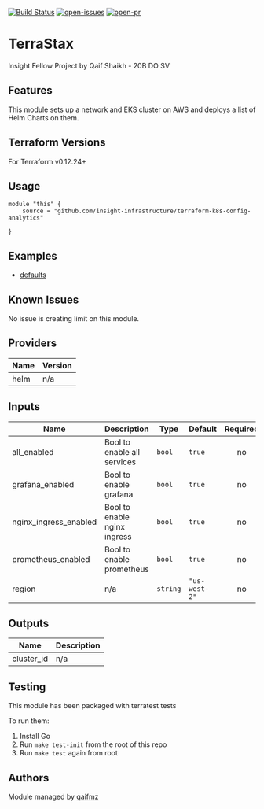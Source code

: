 [![Build Status](https://img.shields.io/circleci/build/github/qaifmz/insight-project/master?style=for-the-badge)](https://github.com/qaifmz/insight-project/master)
[![open-issues](https://img.shields.io/github/issues/qaifmz/insight-project?style=for-the-badge)](https://github.com/qaifmz/insight-project/issues)
[![open-pr](https://img.shields.io/github/issues-pr/qaifmz/insight-project?style=for-the-badge)](https://github.com/qaifmz/insight-project/pulls)

# TerraStax
Insight Fellow Project by Qaif Shaikh - 20B DO SV

## Features

This module sets up a network and EKS cluster on AWS and deploys a list of Helm Charts on them.

## Terraform Versions

For Terraform v0.12.24+

## Usage

```
module "this" {
    source = "github.com/insight-infrastructure/terraform-k8s-config-analytics"

}
```
## Examples

- [defaults](https://github.com/insight-infrastructure/terraform-k8s-config-analytics/tree/master/examples/defaults)

## Known  Issues
No issue is creating limit on this module.

<!-- BEGINNING OF PRE-COMMIT-TERRAFORM DOCS HOOK -->
## Providers

| Name | Version |
|------|---------|
| helm | n/a |

## Inputs

| Name | Description | Type | Default | Required |
|------|-------------|------|---------|:-----:|
| all\_enabled | Bool to enable all services | `bool` | `true` | no |
| grafana\_enabled | Bool to enable grafana | `bool` | `true` | no |
| nginx\_ingress\_enabled | Bool to enable nginx ingress | `bool` | `true` | no |
| prometheus\_enabled | Bool to enable prometheus | `bool` | `true` | no |
| region | n/a | `string` | `"us-west-2"` | no |

## Outputs

| Name | Description |
|------|-------------|
| cluster\_id | n/a |

<!-- END OF PRE-COMMIT-TERRAFORM DOCS HOOK -->

## Testing
This module has been packaged with terratest tests

To run them:

1. Install Go
2. Run `make test-init` from the root of this repo
3. Run `make test` again from root

## Authors

Module managed by [qaifmz](https://github.com/qaifmz)

